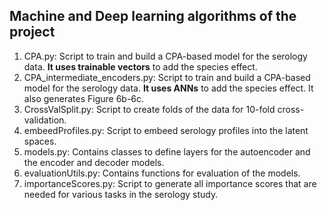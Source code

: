 ## Machine and Deep learning algorithms of the project
1. CPA.py: Script to train and build a CPA-based model for the serology data. **It uses trainable vectors** to add the species effect.
2. CPA_intermediate_encoders.py: Script to train and build a CPA-based model for the serology data. **It uses ANNs** to add the species effect. It also generates Figure 6b-6c.
4. CrossValSplit.py: Script to create folds of the data for 10-fold cross-validation.
5. embeedProfiles.py: Script to embeed serology profiles into the latent spaces.
6. models.py: Contains classes to define layers for the autoencoder and the encoder and decoder models.
7. evaluationUtils.py: Contains functions for evaluation of the models.
8. importanceScores.py: Script to generate all importance scores that are needed for various tasks in the serology study.